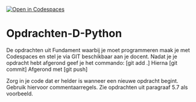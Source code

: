 [![Open in Codespaces](https://classroom.github.com/assets/launch-codespace-2972f46106e565e64193e422d61a12cf1da4916b45550586e14ef0a7c637dd04.svg)](https://classroom.github.com/open-in-codespaces?assignment_repo_id=20501314)
# Opdrachten-D-Python
De opdrachten uit Fundament waarbij je moet programmeren maak je met Codespaces en stel je via GIT beschikbaar aan je docent.
Nadat je je opdracht hebt afgerond geef je het commando: [git add .]
Hierna [git commit]
Afgerond met [git push]

Zorg in je code dat er helder is wanneer een nieuwe opdracht begint. Gebruik hiervoor commentaarregels. Zie opdrachten uit paragraaf 5.7 als voorbeeld.
